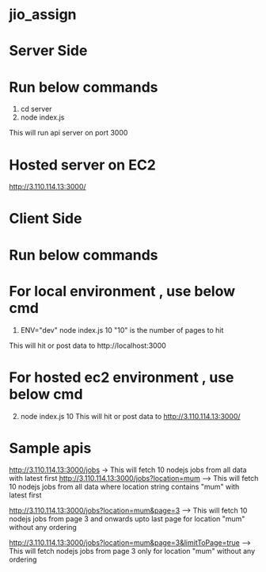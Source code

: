 # jio_assign

# Server Side
# Run below commands

1. cd server
2. node index.js

This will run api server on port 3000

# Hosted server on EC2

http://3.110.114.13:3000/

# Client Side

# Run below commands

# For local environment , use below cmd

1. ENV="dev" node index.js 10
"10" is the number of pages to hit

This will hit or post data to http://localhost:3000

# For hosted ec2 environment , use below cmd
2. node index.js 10
This will hit or post data to http://3.110.114.13:3000/

# Sample apis

http://3.110.114.13:3000/jobs -> This will fetch 10 nodejs jobs from all data with latest first
http://3.110.114.13:3000/jobs?location=mum --> This will fetch 10 nodejs jobs from all data where location string contains "mum" with latest first

http://3.110.114.13:3000/jobs?location=mum&page=3 --> This will fetch  10 nodejs jobs from page 3 and onwards upto last page for location "mum" without any ordering

http://3.110.114.13:3000/jobs?location=mum&page=3&limitToPage=true --> This will fetch nodejs jobs from page 3 only for location "mum" without any ordering


    